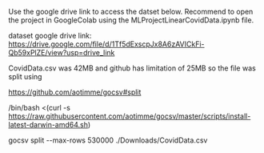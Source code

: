 
Use the google drive link to access the datset below. Recommend to open the project in GoogleColab using the MLProjectLinearCovidData.ipynb file. 

dataset google drive link: https://drive.google.com/file/d/1Tf5dExscpJx8A6zAVICkFi-Qb59xPlZE/view?usp=drive_link



CovidData.csv was 42MB and github has limitation of 25MB so the file was split using

https://github.com/aotimme/gocsv#split

/bin/bash <(curl -s https://raw.githubusercontent.com/aotimme/gocsv/master/scripts/install-latest-darwin-amd64.sh)

gocsv split --max-rows 530000 ./Downloads/CovidData.csv


